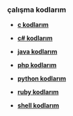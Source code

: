 ### çalışma kodlarım

- **[c kodlarım](http://github.com/gdemir/pro-lang/tree/master/c/)**

- **[c# kodlarım](http://github.com/gdemir/pro-lang/tree/master/c#/)**

- **[java kodlarım](http://github.com/gdemir/pro-lang/tree/master/java/)**

- **[php kodlarım](http://github.com/gdemir/pro-lang/tree/master/php/)**

- **[python kodlarım](http://github.com/gdemir/pro-lang/tree/master/python/)**

- **[ruby kodlarım](http://github.com/gdemir/pro-lang/tree/master/ruby/)**

- **[shell kodlarım](http://github.com/gdemir/pro-lang/tree/master/shell/)**
